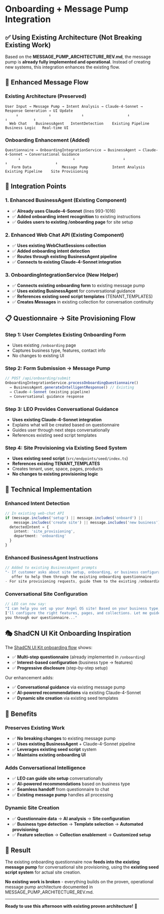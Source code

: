 # Onboarding + Message Pump Integration

## ✅ **Using Existing Architecture (Not Breaking Existing Work)**

Based on the **MESSAGE_PUMP_ARCHITECTURE_REV.md**, the message pump is **already fully implemented and operational**. Instead of creating new systems, this integration enhances the existing flow.

## 🔄 **Enhanced Message Flow**

### **Existing Architecture (Preserved)**
```
User Input → Message Pump → Intent Analysis → Claude-4-Sonnet → Response Generation → UI Update
     ↓              ↓              ↓                    ↓                    ↓            ↓
  Web Chat    BusinessAgent   IntentDetection    Existing Pipeline   Business Logic   Real-time UI
```

### **Onboarding Enhancement (Added)**
```
Questionnaire → OnboardingIntegrationService → BusinessAgent → Claude-4-Sonnet → Conversational Guidance
      ↓                        ↓                      ↓                ↓                      ↓
   Form Data              Message Pump           Intent Analysis    Existing Pipeline    Site Provisioning
```

## 🎯 **Integration Points**

### **1. Enhanced BusinessAgent (Existing Component)**
- ✅ **Already uses Claude-4-Sonnet** (lines 993-1016)
- ✅ **Added onboarding intent recognition** to existing instructions
- ✅ **Guides users to existing /onboarding page** for site setup

### **2. Enhanced Web Chat API (Existing Component)**
- ✅ **Uses existing WebChatSessions collection**
- ✅ **Added onboarding intent detection** 
- ✅ **Routes through existing BusinessAgent pipeline**
- ✅ **Connects to existing Claude-4-Sonnet integration**

### **3. OnboardingIntegrationService (New Helper)**
- ✅ **Connects existing onboarding form** to existing message pump
- ✅ **Uses existing BusinessAgent** for conversational guidance
- ✅ **References existing seed script templates** (TENANT_TEMPLATES)
- ✅ **Creates Messages** in existing collection for conversation continuity

## 📋 **Questionnaire → Site Provisioning Flow**

### **Step 1: User Completes Existing Onboarding Form**
- Uses existing `/onboarding` page
- Captures business type, features, contact info
- No changes to existing UI

### **Step 2: Form Submission → Message Pump**
```typescript
// POST /api/onboarding/submit
OnboardingIntegrationService.processOnboardingQuestionnaire()
  → BusinessAgent.generateIntelligentResponse() // Existing
  → Claude-4-Sonnet (existing pipeline)
  → Conversational guidance response
```

### **Step 3: LEO Provides Conversational Guidance**
- **Uses existing Claude-4-Sonnet integration**
- Explains what will be created based on questionnaire
- Guides user through next steps conversationally
- References existing seed script templates

### **Step 4: Site Provisioning via Existing Seed System**
- **Uses existing seed script** (`src/endpoints/seed/index.ts`)
- **References existing TENANT_TEMPLATES**
- Creates tenant, user, space, pages, products
- **No changes to existing provisioning logic**

## 🔧 **Technical Implementation**

### **Enhanced Intent Detection**
```typescript
// In existing web-chat API
if (message.includes('setup') || message.includes('onboard') || 
    message.includes('create site') || message.includes('new business')) {
  detectedIntent = {
    intent: 'site_provisioning',
    department: 'onboarding'
  }
}
```

### **Enhanced BusinessAgent Instructions**
```typescript
// Added to existing BusinessAgent prompts
"- If customer asks about site setup, onboarding, or business configuration, 
   offer to help them through the existing onboarding questionnaire
- For site provisioning requests, guide them to the existing /onboarding page"
```

### **Conversational Site Configuration**
```typescript
// LEO can now say:
"I can help you set up your Angel OS site! Based on your business type, 
I'll configure the right features, pages, and collections. Let me guide 
you through our questionnaire..."
```

## 🎭 **ShadCN UI Kit Onboarding Inspiration**

The [ShadCN UI Kit onboarding flow](https://shadcnuikit.com/dashboard/pages/onboarding-flow) shows:
- ✅ **Multi-step questionnaire** (already implemented in `/onboarding`)
- ✅ **Interest-based configuration** (business type → features)
- ✅ **Progressive disclosure** (step-by-step setup)

Our enhancement adds:
- ✅ **Conversational guidance** via existing message pump
- ✅ **AI-powered recommendations** via existing Claude-4-Sonnet
- ✅ **Dynamic site creation** via existing seed templates

## 🚀 **Benefits**

### **Preserves Existing Work**
- ✅ **No breaking changes** to existing message pump
- ✅ **Uses existing BusinessAgent** + Claude-4-Sonnet pipeline
- ✅ **Leverages existing seed script** system
- ✅ **Maintains existing onboarding UI**

### **Adds Conversational Intelligence**
- ✅ **LEO can guide site setup** conversationally
- ✅ **AI-powered recommendations** based on business type
- ✅ **Seamless handoff** from questionnaire to chat
- ✅ **Existing message pump** handles all processing

### **Dynamic Site Creation**
- ✅ **Questionnaire data** → **AI analysis** → **Site configuration**
- ✅ **Business type detection** → **Template selection** → **Automated provisioning**
- ✅ **Feature selection** → **Collection enablement** → **Customized setup**

## 🎯 **Result**

The existing onboarding questionnaire now **feeds into the existing message pump** for conversational site provisioning, using the **existing seed script system** for actual site creation. 

**No existing work is broken** - everything builds on the proven, operational message pump architecture documented in MESSAGE_PUMP_ARCHITECTURE_REV.md.

---

**Ready to use this afternoon with existing proven architecture!** 🚀

